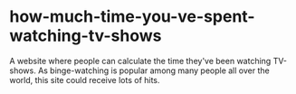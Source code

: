 # how-much-time-you-ve-spent-watching-tv-shows
A website where people can calculate the time they've been watching TV-shows. As binge-watching is popular among many people all over the world, this site could receive lots of hits.
